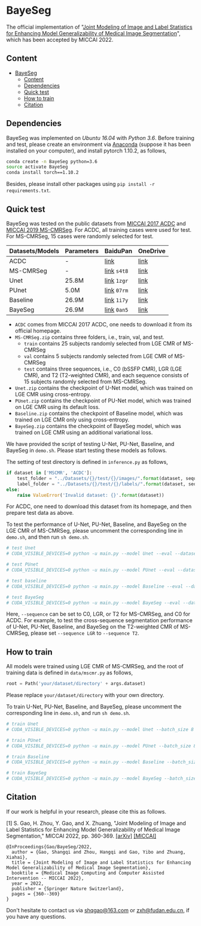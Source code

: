 # BayeSeg
The official implementation of "[Joint Modeling of Image and Label Statistics for Enhancing Model Generalizability of Medical Image Segmentation](https://link.springer.com/chapter/10.1007/978-3-031-16443-9_35)", which has been accepted by MICCAI 2022.

## Content
- [BayeSeg](#bayeseg)
  - [Content](#content)
  - [Dependencies](#dependencies)
  - [Quick test](#quick-test)
  - [How to train](#how-to-train)
  - [Citation](#citation)

## Dependencies
BayeSeg was implemented on *Ubuntu 16.04* with *Python 3.6*. Before training and test, please create an environment via [Anaconda](https://www.anaconda.com/) (suppose it has been installed on your computer), and install pytorch 1.10.2, as follows,
```bash
conda create -n BayeSeg python=3.6
source activate BayeSeg
conda install torch==1.10.2
```
Besides, please install other packages using ```pip install -r requirements.txt```.

## Quick test
BayeSeg was tested on the public datasets from [MICCAI 2017 ACDC](https://acdc.creatis.insa-lyon.fr/#) and [MICCAI 2019 MS-CMRSeg](https://zmiclab.github.io/zxh/0/mscmrseg19/). For ACDC, all training cases were used for test. For MS-CMRSeg, 15 cases were randomly selected for test.

|Datasets/Models|Parameters|BaiduPan|OneDrive|
|-----|-------|--------|--------|
|ACDC |  -     |[link](https://acdc.creatis.insa-lyon.fr/#)|[link](https://acdc.creatis.insa-lyon.fr/#)|
|MS-CMRSeg|-   |[link](https://pan.baidu.com/s/1MlrRxYhmp9CRabgn0AeFog) `s4t8`|[link](https://1drv.ms/u/s!AuJaQmQJN4arhGcbso7reViO9rF1?e=a3YCn2)|
|Unet   |25.8M |[link](https://pan.baidu.com/s/1LM0GeP80QO73hqEHbZQxqg) `1zgr`|[link](https://1drv.ms/u/s!AuJaQmQJN4arhGtwFDVlfny5HbrS?e=vPk51I)|
|PUnet  |5.0M  |[link](https://pan.baidu.com/s/1mCzlgRHdfCCsBYuEy1fleg) `07rm`|[link](https://1drv.ms/u/s!AuJaQmQJN4arhGgzZZAmMclhx9mi?e=tt6nmr)|
|Baseline|26.9M|[link](https://pan.baidu.com/s/1IuBEnsiLAnmqOJqst64vrQ) `1i7y`|[link](https://1drv.ms/u/s!AuJaQmQJN4arhGk1KUA6DlCSzfnJ?e=l8Wwkx)|
|BayeSeg|26.9M |[link](https://pan.baidu.com/s/1C3EqfR3fFnF0D0pfTMoiwA) `0an5`|[link](https://1drv.ms/u/s!AuJaQmQJN4arhGr7ty9owsE9gCEK?e=P8qjy6)|

- `ACDC` comes from MICCAI 2017 ACDC, one needs to download it from its official homepage.
- `MS-CMRSeg.zip` contains three folders, i.e., train, val, and test. 
  - `train` contains 25 subjects randomly selected from LGE CMR of MS-CMRSeg
  - `val` contains 5 subjects randomly selected from LGE CMR of MS-CMRSeg
  - `test` contains three sequences, i.e., C0 (bSSFP CMR), LGR (LGE CMR), and T2 (T2-weighted CMR), and each sequence consists of 15 subjects randomly selected from MS-CMRSeg. 
- `Unet.zip` contains the checkpoint of U-Net model, which was trained on LGE CMR using cross-entropy.
- `PUnet.zip` contains the checkpoint of PU-Net model, which was trained on LGE CMR using its default loss.
- `Baseline.zip` contains the checkpoint of Baseline model, which was trained on LGE CMR only using cross-entropy.
- `BayeSeg.zip` contains the checkpoint of BayeSeg model, which was trained on LGE CMR using an additional variational loss.

We have provided the script of testing U-Net, PU-Net, Baseline, and BayeSeg in `demo.sh`. Please start testing these models as follows.

The setting of test directory is defined in `inference.py` as follows,
```python
if dataset in ['MSCMR', 'ACDC']:
    test_folder = "../Datasets/{}/test/{}/images/".format(dataset, sequence)
    label_folder = "../Datasets/{}/test/{}/labels/".format(dataset, sequence)
else:
    raise ValueError('Invalid dataset: {}'.format(dataset))
```
For ACDC, one need to download this dataset from its homepage, and then prepare test data as above.

To test the performance of U-Net, PU-Net, Baseline, and BayeSeg on the LGE CMR of MS-CMRSeg, please uncomment the corresponding line in `demo.sh`, and then run `sh demo.sh`.
```bash
# test Unet
# CUDA_VISIBLE_DEVICES=0 python -u main.py --model Unet --eval --dataset MSCMR --sequence LGR --resume logs/Unet/checkpoint.pth --output_dir results --device cuda

# test PUnet
# CUDA_VISIBLE_DEVICES=0 python -u main.py --model PUnet --eval --dataset MSCMR --sequence LGR --resume logs/PUnet/checkpoint.pth --output_dir results --device cuda

# test baseline
# CUDA_VISIBLE_DEVICES=0 python -u main.py --model Baseline --eval --dataset MSCMR --sequence LGR --resume logs/Baseline/checkpoint.pth --output_dir results --device cuda

# test BayeSeg
# CUDA_VISIBLE_DEVICES=0 python -u main.py --model BayeSeg --eval --dataset MSCMR --sequence LGR --resume logs/BayeSeg/checkpoint.pth --output_dir results --device cuda
```
Here, `--sequence` can be set to C0, LGR, or T2 for MS-CMRSeg, and C0 for ACDC. For example, to test the cross-sequence segmentation performance of U-Net, PU-Net, Baseline, and BayeSeg on the T2-weighted CMR of MS-CMRSeg, please set `--sequence LGR` to `--sequence T2`.

## How to train
All models were trained using LGE CMR of MS-CMRSeg, and the root of training data is defined in `data/mscmr.py` as follows,
```python
root = Path('your/dataset/directory' + args.dataset)
```
Please replace `your/dataset/directory` with your own directory.

To train U-Net, PU-Net, Baseline, and BayeSeg, please uncomment the corresponding line in `demo.sh`, and run `sh demo.sh`.
```bash
# train Unet
# CUDA_VISIBLE_DEVICES=0 python -u main.py --model Unet --batch_size 8 --output_dir logs/Unet --device cuda

# train PUnet
# CUDA_VISIBLE_DEVICES=0 python -u main.py --model PUnet --batch_size 8 --output_dir logs/PUnet --device cuda

# train Baseline
# CUDA_VISIBLE_DEVICES=0 python -u main.py --model Baseline --batch_size 8 --output_dir logs/Baseline --device cuda

# train BayeSeg
# CUDA_VISIBLE_DEVICES=0 python -u main.py --model BayeSeg --batch_size 8 --output_dir logs/BayeSeg --device cuda
```

## Citation
If our work is helpful in your research, please cite this as follows.

[1] S. Gao, H. Zhou, Y. Gao, and X. Zhuang, "Joint Modeling of Image and Label Statistics for Enhancing Model Generalizability of Medical Image Segmentation," MICCAI 2022, pp. 360-369. [[arXiv]](https://arxiv.org/abs/2206.04336) [[MICCAI]](https://link.springer.com/chapter/10.1007/978-3-031-16443-9_35)
```
@InProceedings{Gao/BayeSeg/2022,
  author = {Gao, Shangqi and Zhou, Hangqi and Gao, Yibo and Zhuang, Xiahai},
  title = {Joint Modeling of Image and Label Statistics for Enhancing Model Generalizability of Medical Image Segmentation},
  booktile = {Medical Image Computing and Computer Assisted Intervention -- MICCAI 2022},
  year = 2022,
  publisher = {Springer Nature Switzerland},
  pages = {360--369}
}
```

Don't hesitate to contact us via [shqgao@163.com]() or [zxh@fudan.edu.cn](), if you have any questions.
